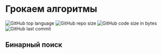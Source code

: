 # Грокаем алгоритмы

![GitHub top language](https://img.shields.io/github/languages/top/DmitryRyumin/grokking_algorithms
)
![GitHub repo size](https://img.shields.io/github/repo-size/DmitryRyumin/grokking_algorithms
)
![GitHub code size in bytes](https://img.shields.io/github/languages/code-size/DmitryRyumin/grokking_algorithms
)
![GitHub last commit](https://img.shields.io/github/last-commit/DmitryRyumin/grokking_algorithms
)

## Бинарный поиск
